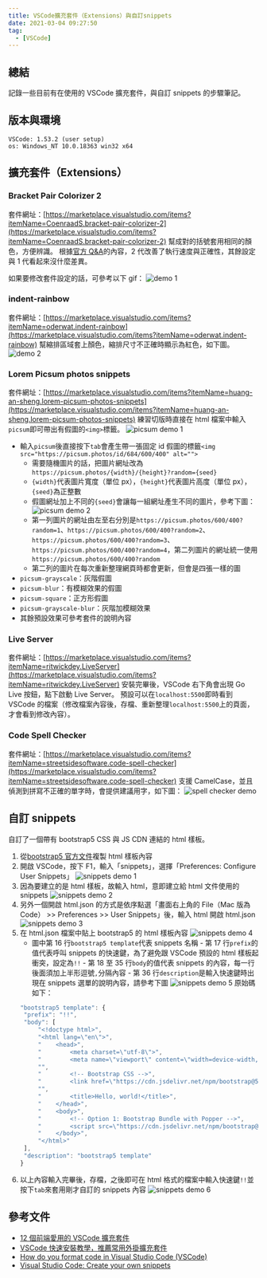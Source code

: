 ```yaml
---
title: VSCode擴充套件（Extensions）與自訂snippets
date: 2021-03-04 09:27:50
tag:
  - [VSCode]
---
```


## 總結

記錄一些目前有在使用的 VSCode 擴充套件，與自訂 snippets 的步驟筆記。

## 版本與環境

```
VSCode: 1.53.2 (user setup)
os: Windows_NT 10.0.18363 win32 x64
```

## 擴充套件（Extensions）

### Bracket Pair Colorizer 2

套件網址：[https://marketplace.visualstudio.com/items?itemName=CoenraadS.bracket-pair-colorizer-2](https://marketplace.visualstudio.com/items?itemName=CoenraadS.bracket-pair-colorizer-2)
幫成對的括號套用相同的顏色，方便辨識。
根據[官方 Q&A](https://github.com/CoenraadS/Bracket-Pair-Colorizer-2#faq)的內容，2 代改善了執行速度與正確性，其餘設定與 1 代看起來沒什麼差異。

如果要修改套件設定的話，可參考以下 gif：
![demo 1](/2021/vs-code-extensions-snippets/extension-setting.gif)

### indent-rainbow

套件網址：[https://marketplace.visualstudio.com/items?itemName=oderwat.indent-rainbow](https://marketplace.visualstudio.com/items?itemName=oderwat.indent-rainbow)
幫縮排區域套上顏色，縮排尺寸不正確時顯示為紅色，如下圖。
![demo 2](/2021/vs-code-extensions-snippets/incorrect-space.png)

### Lorem Picsum photos snippets

套件網址：[https://marketplace.visualstudio.com/items?itemName=huang-an-sheng.lorem-picsum-photos-snippets](https://marketplace.visualstudio.com/items?itemName=huang-an-sheng.lorem-picsum-photos-snippets)
練習切版時直接在 html 檔案中輸入`picsum`即可帶出有假圖的`<img>`標籤。
![picsum demo 1](/021/vs-code-extensions-snippets/lorem-piscum.gif)

- 輸入`picsum`後直接按下`tab`會產生帶一張固定 id 假圖的標籤`<img src="https://picsum.photos/id/684/600/400" alt="">`
  - 需要隨機圖片的話，把圖片網址改為`https://picsum.photos/{width}/{height}?random={seed}`
  - `{width}`代表圖片寬度（單位 px），`{height}`代表圖片高度（單位 px），`{seed}`為正整數
  - 假圖網址加上不同的`{seed}`會讓每一組網址產生不同的圖片，參考下圖：
    ![picsum demo 2](/2021/vs-code-extensions-snippets/lorem-picsum.png)
  - 第一列圖片的網址由左至右分別是`https://picsum.photos/600/400?random=1`、`https://picsum.photos/600/400?random=2`、`https://picsum.photos/600/400?random=3`、`https://picsum.photos/600/400?random=4`，第二列圖片的網址統一使用`https://picsum.photos/600/400?random`
  - 第二列的圖片在每次重新整理網頁時都會更新，但會是四張一樣的圖
- `picsum-grayscale`：灰階假圖
- `picsum-blur`：有模糊效果的假圖
- `picsum-square`：正方形假圖
- `picsum-grayscale-blur`：灰階加模糊效果
- 其餘預設效果可參考套件的說明內容

### Live Server

套件網址：[https://marketplace.visualstudio.com/items?itemName=ritwickdey.LiveServer](https://marketplace.visualstudio.com/items?itemName=ritwickdey.LiveServer)
安裝完畢後，VSCode 右下角會出現 Go Live 按鈕，點下啟動 Live Server。
預設可以在`localhost:5500`即時看到 VSCode 的檔案（修改檔案內容後，存檔、重新整理`localhost:5500`上的頁面，才會看到修改內容）。

### Code Spell Checker

套件網址：[https://marketplace.visualstudio.com/items?itemName=streetsidesoftware.code-spell-checker](https://marketplace.visualstudio.com/items?itemName=streetsidesoftware.code-spell-checker)
支援 CamelCase，並且偵測到拼寫不正確的單字時，會提供建議用字，如下圖：
![spell checker demo](/2021/vs-code-extensions-snippets/code-spell-checker.gif)

## 自訂 snippets

自訂了一個帶有 bootstrap5 CSS 與 JS CDN 連結的 html 樣板。

1. 從[bootstrap5 官方文件](https://getbootstrap.com/docs/5.0/getting-started/introduction/#starter-template)複製 html 樣板內容
1. 開啟 VSCode，按下 F1，輸入「snippets」，選擇「Preferences: Configure User Snippets」
   ![snippets demo 1](/2021/vs-code-extensions-snippets/snippets-edit-0.png)
1. 因為要建立的是 html 樣板，故輸入 html，意即建立給 html 文件使用的 snippets
   ![snippets demo 2](/2021/vs-code-extensions-snippets/snippets-edit-1.png)
1. 另外一個開啟 html.json 的方式是依序點選「畫面右上角的 File（Mac 版為 Code） >> Preferences >> User Snippets」後，輸入 html 開啟 html.json
   ![snippets demo 3](/2021/vs-code-extensions-snippets/snippets-edit-another-path.png)
1. 在 html.json 檔案中貼上 bootstrap5 的 html 樣板內容
   ![snippets demo 4](/2021/vs-code-extensions-snippets/snippets-edit-content.png)
   - 圖中第 16 行`bootstrap5 template`代表 snippets 名稱 - 第 17 行`prefix`的值代表呼叫 snippets 的快速鍵，為了避免跟 VSCode 預設的 html 樣板起衝突，設定為`!!` - 第 18 至 35 行`body`的值代表 snippets 的內容，每一行後面須加上半形逗號`,`分隔內容 - 第 36 行`description`是輸入快速鍵時出現在 snippets 選單的說明內容，請參考下圖
   ![snippets demo 5](/021/vs-code-extensions-snippets/snippets-enter-hotkey.png)
   原始碼如下：
   ```js
   "bootstrap5 template": {
    "prefix": "!!",
    "body": [
        "<!doctype html>",
        "<html lang=\"en\">",
        "    <head>",
        "        <meta charset=\"utf-8\">",
        "        <meta name=\"viewport\" content=\"width=device-width, initial-scale=1\">",
        "",
        "        <!-- Bootstrap CSS -->",
        "        <link href=\"https://cdn.jsdelivr.net/npm/bootstrap@5.0.0-beta2/dist/css/bootstrap.min.css\" rel=\"stylesheet\" integrity=\"sha384-BmbxuPwQa2lc/FVzBcNJ7UAyJxM6wuqIj61tLrc4wSX0szH/Ev+nYRRuWlolflfl\" crossorigin=\"anonymous\">",
        "",
        "        <title>Hello, world!</title>",
        "    </head>",
        "    <body>",
        "        <!-- Option 1: Bootstrap Bundle with Popper -->",
        "        <script src=\"https://cdn.jsdelivr.net/npm/bootstrap@5.0.0-beta2/dist/js/bootstrap.bundle.min.js\" integrity=\"sha384-b5kHyXgcpbZJO/tY9Ul7kGkf1S0CWuKcCD38l8YkeH8z8QjE0GmW1gYU5S9FOnJ0\" crossorigin=\"anonymous\"></script>",
        "    </body>",
        "</html>"
    ],
    "description": "bootstrap5 template"
   }
   ```
1. 以上內容輸入完畢後，存檔，之後即可在 html 格式的檔案中輸入快速鍵`!!`並按下`tab`來套用剛才自訂的 snippets 內容
   ![snippets demo 6](/2021/vs-code-extensions-snippets/snippets-done.png)

## 參考文件

- [12 個前端愛用的 VSCode 擴充套件](https://wcc723.github.io/development/2020/12/13/vscode-extension/)
- [VSCode 快速安裝教學，推薦常用外掛擴充套件](https://tw.alphacamp.co/blog/visual-studio-code-editor-tutorial-and-extensions)
- [How do you format code in Visual Studio Code (VSCode)](https://stackoverflow.com/a/29973358/15028185)
- [Visual Studio Code: Create your own snippets](https://code.visualstudio.com/docs/editor/userdefinedsnippets#_create-your-own-snippets)
